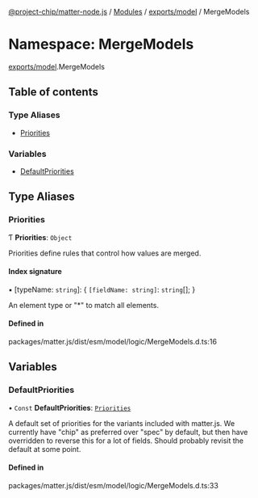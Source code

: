 [@project-chip/matter-node.js](../README.md) / [Modules](../modules.md) / [exports/model](exports_model.md) / MergeModels

# Namespace: MergeModels

[exports/model](exports_model.md).MergeModels

## Table of contents

### Type Aliases

- [Priorities](exports_model.MergeModels.md#priorities)

### Variables

- [DefaultPriorities](exports_model.MergeModels.md#defaultpriorities)

## Type Aliases

### Priorities

Ƭ **Priorities**: `Object`

Priorities define rules that control how values are merged.

#### Index signature

▪ [typeName: `string`]: \{ `[fieldName: string]`: `string`[];  }

An element type or "*" to match all elements.

#### Defined in

packages/matter.js/dist/esm/model/logic/MergeModels.d.ts:16

## Variables

### DefaultPriorities

• `Const` **DefaultPriorities**: [`Priorities`](exports_model.MergeModels.md#priorities)

A default set of priorities for the variants included with matter.js.
We currently have "chip" as preferred over "spec" by default, but then
have overridden to reverse this for a lot of fields.  Should probably
revisit the default at some point.

#### Defined in

packages/matter.js/dist/esm/model/logic/MergeModels.d.ts:33
